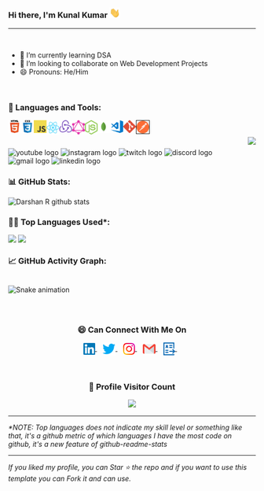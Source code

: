 ### Hi there, I'm Kunal Kumar <img src="https://github.com/kunal-kumar-au8/kunal-kumar-au8/blob/master/Assets/Hi.gif" width="22px">

---

<br />

- 🌱 I’m currently learning DSA
- 👯 I’m looking to collaborate on Web Development Projects
- 😄 Pronouns: He/Him
<!-- - ⚡ Fun fact: I'm in confusion, can you help me to choose the color for the website design -->

<br />


### 🧰 Languages and Tools:

<img align="left" alt="HTML5" width="26px" src="https://github.com/kunal-kumar-au8/kunal-kumar-au8/blob/master/Assets/html.png" />
<img align="left" alt="CSS3" width="26px" src="https://github.com/kunal-kumar-au8/kunal-kumar-au8/blob/master/Assets/css.png" />
<img align="left" alt="JavaScript" width="26px" src="https://github.com/kunal-kumar-au8/kunal-kumar-au8/blob/master/Assets/javascript.svg" />
<img align="left" alt="React" width="26px" src="https://github.com/kunal-kumar-au8/kunal-kumar-au8/blob/master/Assets/react-2.svg" />
<img align="left" alt="React" width="26px" src="https://github.com/kunal-kumar-au8/kunal-kumar-au8/blob/master/Assets/redux.svg" />
<img align="left" alt="React" width="26px" src="https://github.com/kunal-kumar-au8/kunal-kumar-au8/blob/master/Assets/graphql.svg" />
<img align="left" alt="Node.js" width="26px" src="https://github.com/kunal-kumar-au8/kunal-kumar-au8/blob/master/Assets/nodejs-icon.svg" />
<img align="left" alt="React" width="26px" src="https://github.com/kunal-kumar-au8/kunal-kumar-au8/blob/master/Assets/mongodb-icon-1.svg" />

<img align="left" alt="Visual Studio Code" width="26px" src="https://github.com/kunal-kumar-au8/kunal-kumar-au8/blob/master/Assets/visual-studio-code.png" />
<img align="left" alt="Git" width="26px" src="https://github.com/kunal-kumar-au8/kunal-kumar-au8/blob/master/Assets/git-icon.svg" />

<img align="left" alt="postman" width="26px" border = "1px solid white"  color = "red" src="https://github.com/kunal-kumar-au8/kunal-kumar-au8/blob/master/Assets/hello.png" />

<br />
<br />


<!-- Socal Profile -->

<img align="right" height="150" src="https://i.imgflip.com/65efzo.gif"  />

###

<div align="left">
  <img src="https://img.shields.io/static/v1?message=Youtube&logo=youtube&label=&color=FF0000&logoColor=white&labelColor=&style=for-the-badge" height="35" alt="youtube logo"  />
  <img src="https://img.shields.io/static/v1?message=Instagram&logo=instagram&label=&color=E4405F&logoColor=white&labelColor=&style=for-the-badge" height="35" alt="instagram logo"  />
  <img src="https://img.shields.io/static/v1?message=Twitch&logo=twitch&label=&color=9146FF&logoColor=white&labelColor=&style=for-the-badge" height="35" alt="twitch logo"  />
  <img src="https://img.shields.io/static/v1?message=Discord&logo=discord&label=&color=7289DA&logoColor=white&labelColor=&style=for-the-badge" height="35" alt="discord logo"  />
  <img src="https://img.shields.io/static/v1?message=Gmail&logo=gmail&label=&color=D14836&logoColor=white&labelColor=&style=for-the-badge" height="35" alt="gmail logo"  />
  <img src="https://img.shields.io/static/v1?message=LinkedIn&logo=linkedin&label=&color=0077B5&logoColor=white&labelColor=&style=for-the-badge" height="35" alt="linkedin logo"  />
</div>

###



<!--   Stats -->
### 📊 GitHub Stats:
![Darshan R github stats](https://github-readme-stats.vercel.app/api?username=kunal-kumar-au8&theme=nord&show_icons=true&count_private=true)
  
  
<!--   Top Languages Using -->
### 👨‍💻 Top Languages Used*:
![](https://github-profile-summary-cards.vercel.app/api/cards/repos-per-language?username=kunal-kumar-au8&theme=nord_dark)
![](https://github-profile-summary-cards.vercel.app/api/cards/most-commit-language?username=kunal-kumar-au8&theme=nord_dark)


<!--   GitHub stats graph -->
### 📈 GitHub Activity Graph:
 <br clear="both">

<img src="https://raw.githubusercontent.com/kunal-kumar-au8/kunal-kumar-au8/output/snake.svg" alt="Snake animation" />

###
 
 <br>

  <div align="center">
  <h3><b>😄 Can Connect With Me On</b></h3>
  </div>
<p align="center">
<!-- <a href="https://www.leetcode.com/kunal_kumar_au8" target="_blank">
  <img align="center" alt="Kunal Kumar | Portfolio" width="24px" src="https://github.com/SatYu26/SatYu26/blob/master/Assets/leetcode.png" />
</a> &nbsp;&nbsp; -->
<a href="https://www.linkedin.com/in/kunal-kumar-007/" target="_blank">
  <img align="center" alt="Kunal Kumar | Linkedin" width="24px" src="https://github.com/SatYu26/SatYu26/blob/master/Assets/Linkedin.svg" />
</a> &nbsp;&nbsp;
<a href="" target="_blank">
  <img align="center" alt="Kunal Kumar | Twitter" width="26px" src="https://github.com/SatYu26/SatYu26/blob/master/Assets/Twitter.svg" />
</a> &nbsp;&nbsp;
<a href="https://www.instagram.com/kunal_0_07/)" target= "_blank">
  <img align="center" alt="Kunal Kumar | Instagram" width="24px" src="https://github.com/SatYu26/SatYu26/blob/master/Assets/Instagram.svg" />
</a> &nbsp;&nbsp;
<a href="mailto:kunalkseven@gmail.com" target="_blank">
  <img align="center" alt="Kunal Kumar | Gmail" width="26px" src="https://github.com/SatYu26/SatYu26/blob/master/Assets/Gmail.svg" />
</a> &nbsp;&nbsp;
<a href="">
    <img align="center" alt="Kunal Kumar | Resume" width="24px" src="https://github.com/SatYu26/SatYu26/blob/master/Assets/resume.png" />
</a> &nbsp;&nbsp;
<p>
  
<br>
  
<div align=center>
  <h3><b>📍 Profile Visitor Count</b></h3>
</div>
    
<!-- retro visitor counter -->  
<p align="center" >   
  <img src="https://profile-counter.glitch.me/kunal-kumar-au8/count.svg" />  
</p>
   
  ---
  *\*NOTE: Top languages does not indicate my skill level or something like that, it's a github metric of which languages I have the most code on github, it's a new feature of github-readme-stats*
  
  ---
  *If you liked my profile, you can Star ⭐ the repo and if you want to use this template you can Fork it and can use.*
  
